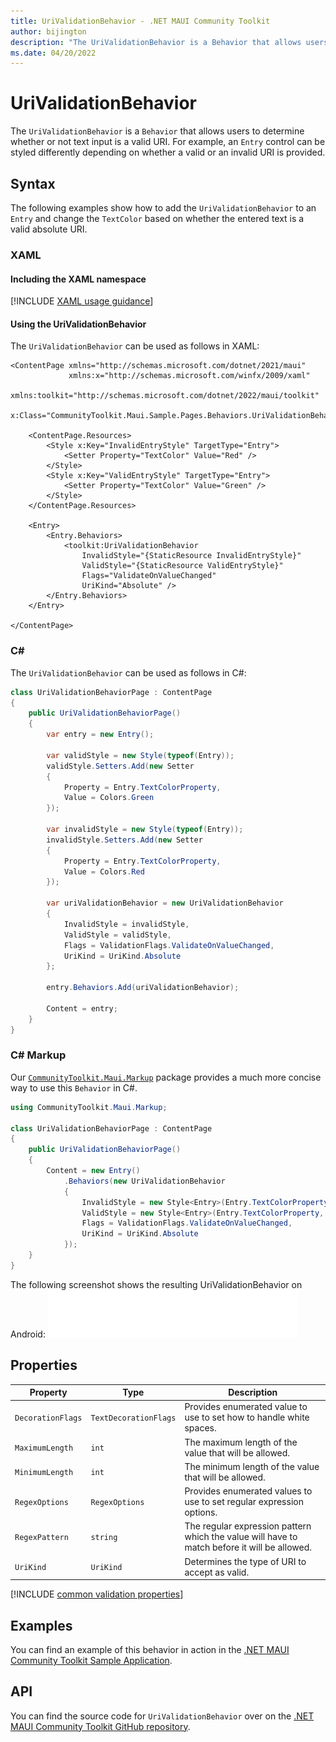 ```yaml
---
title: UriValidationBehavior - .NET MAUI Community Toolkit
author: bijington
description: "The UriValidationBehavior is a Behavior that allows users to determine whether or not text input is a valid URI."
ms.date: 04/20/2022
---
```


# UriValidationBehavior

The `UriValidationBehavior` is a `Behavior` that allows users to determine whether or not text input is a valid URI. For example, an `Entry` control can be styled differently depending on whether a valid or an invalid URI is provided.

## Syntax

The following examples show how to add the `UriValidationBehavior` to an `Entry` and change the `TextColor` based on whether the entered text is a valid absolute URI.

### XAML

#### Including the XAML namespace

[!INCLUDE [XAML usage guidance](../includes/xaml-usage.md)]

#### Using the UriValidationBehavior

The `UriValidationBehavior` can be used as follows in XAML:

```xaml
<ContentPage xmlns="http://schemas.microsoft.com/dotnet/2021/maui"
             xmlns:x="http://schemas.microsoft.com/winfx/2009/xaml"
             xmlns:toolkit="http://schemas.microsoft.com/dotnet/2022/maui/toolkit"
             x:Class="CommunityToolkit.Maui.Sample.Pages.Behaviors.UriValidationBehaviorPage">

    <ContentPage.Resources>
        <Style x:Key="InvalidEntryStyle" TargetType="Entry">
            <Setter Property="TextColor" Value="Red" />
        </Style>
        <Style x:Key="ValidEntryStyle" TargetType="Entry">
            <Setter Property="TextColor" Value="Green" />
        </Style>
    </ContentPage.Resources>

    <Entry>
        <Entry.Behaviors>
            <toolkit:UriValidationBehavior 
                InvalidStyle="{StaticResource InvalidEntryStyle}"
                ValidStyle="{StaticResource ValidEntryStyle}"
                Flags="ValidateOnValueChanged"
                UriKind="Absolute" />
        </Entry.Behaviors>
    </Entry>

</ContentPage>
```

### C#

The `UriValidationBehavior` can be used as follows in C#:

```csharp
class UriValidationBehaviorPage : ContentPage
{
    public UriValidationBehaviorPage()
    {
        var entry = new Entry();

        var validStyle = new Style(typeof(Entry));
        validStyle.Setters.Add(new Setter
        {
            Property = Entry.TextColorProperty,
            Value = Colors.Green
        });

        var invalidStyle = new Style(typeof(Entry));
        invalidStyle.Setters.Add(new Setter
        {
            Property = Entry.TextColorProperty,
            Value = Colors.Red
        });

        var uriValidationBehavior = new UriValidationBehavior
        {
            InvalidStyle = invalidStyle,
            ValidStyle = validStyle,
            Flags = ValidationFlags.ValidateOnValueChanged,
            UriKind = UriKind.Absolute
        };

        entry.Behaviors.Add(uriValidationBehavior);

        Content = entry;
    }
}
```

### C# Markup

Our [`CommunityToolkit.Maui.Markup`](../markup/markup.md) package provides a much more concise way to use this `Behavior` in C#.

```csharp
using CommunityToolkit.Maui.Markup;

class UriValidationBehaviorPage : ContentPage
{
    public UriValidationBehaviorPage()
    {
        Content = new Entry()
            .Behaviors(new UriValidationBehavior
            {
                InvalidStyle = new Style<Entry>(Entry.TextColorProperty, Colors.Red),
                ValidStyle = new Style<Entry>(Entry.TextColorProperty, Colors.Green),
                Flags = ValidationFlags.ValidateOnValueChanged,
                UriKind = UriKind.Absolute
            });
    }
}
```

The following screenshot shows the resulting UriValidationBehavior on Android:
![Screenshot of an UriValidationBehavior on Android](../images/behaviors/uri-validation-behavior-android.gif "UriValidationBehavior on Android")

## Properties

|Property  |Type  |Description  |
|---------|---------|---------|
| `DecorationFlags` | `TextDecorationFlags` | Provides enumerated value to use to set how to handle white spaces. |
| `MaximumLength` | `int` | The maximum length of the value that will be allowed. |
| `MinimumLength` | `int` | The minimum length of the value that will be allowed. |
| `RegexOptions` | `RegexOptions` | Provides enumerated values to use to set regular expression options. |
| `RegexPattern` | `string` | The regular expression pattern which the value will have to match before it will be allowed. |
| `UriKind` | `UriKind` | Determines the type of URI to accept as valid. |

[!INCLUDE [common validation properties](../includes/validation-behavior.md)]

## Examples

You can find an example of this behavior in action in the [.NET MAUI Community Toolkit Sample Application](https://github.com/CommunityToolkit/Maui/blob/main/samples/CommunityToolkit.Maui.Sample/Pages/Behaviors/UriValidationBehaviorPage.xaml).

## API

You can find the source code for `UriValidationBehavior` over on the [.NET MAUI Community Toolkit GitHub repository](https://github.com/CommunityToolkit/Maui/blob/main/src/CommunityToolkit.Maui/Behaviors/Validators/UriValidationBehavior.shared.cs).